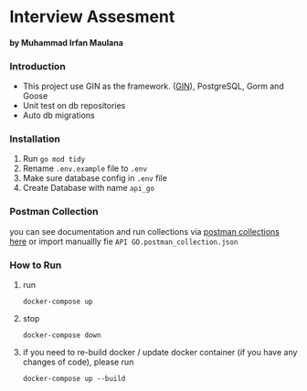 # Interview Assesment 
#### by Muhammad Irfan Maulana

### Introduction
- This project use GIN as the framework. ([GIN](https://github.com/gin-gonic/gin)), PostgreSQL, Gorm and Goose
- Unit test on db repositories
- Auto db migrations

### Installation
1. Run `go mod tidy`
2. Rename `.env.example` file to `.env`
3. Make sure database config in `.env` file
4. Create Database with name `api_go`

### Postman Collection
you can see documentation and run collections via [postman collections here](https://documenter.getpostman.com/view/20624986/2s9YR6ZDih) or import manuallly fie `API GO.postman_collection.json`

### How to Run
1. run
    ```
    docker-compose up
    ```
2. stop
    ```
    docker-compose down
    ```
3. if you need to re-build docker / update docker container (if you have any changes of code), please run 
    ```
    docker-compose up --build
    ```
